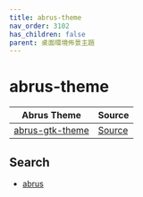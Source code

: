 ```yaml
---
title: abrus-theme
nav_order: 3102
has_children: false
parent: 桌面環境佈景主題
---
```



# abrus-theme

| Abrus Theme | Source |
| --- | --- |
| [abrus-gtk-theme](https://samwhelp.github.io/note-about-theme/read/desktop-theme/gtk-theme/abrus-gtk-theme.html) | [Source](https://github.com/vinceliuice/Abrus-gtk-theme) |


## Search

* [abrus](https://github.com/vinceliuice?tab=repositories&q=abrus)
